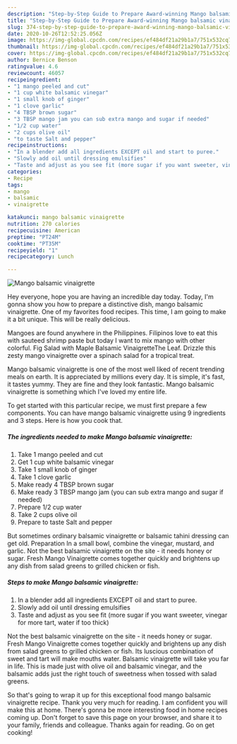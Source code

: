 ```yaml
---
description: "Step-by-Step Guide to Prepare Award-winning Mango balsamic vinaigrette"
title: "Step-by-Step Guide to Prepare Award-winning Mango balsamic vinaigrette"
slug: 374-step-by-step-guide-to-prepare-award-winning-mango-balsamic-vinaigrette
date: 2020-10-26T12:52:25.056Z
image: https://img-global.cpcdn.com/recipes/ef484df21a29b1a7/751x532cq70/mango-balsamic-vinaigrette-recipe-main-photo.jpg
thumbnail: https://img-global.cpcdn.com/recipes/ef484df21a29b1a7/751x532cq70/mango-balsamic-vinaigrette-recipe-main-photo.jpg
cover: https://img-global.cpcdn.com/recipes/ef484df21a29b1a7/751x532cq70/mango-balsamic-vinaigrette-recipe-main-photo.jpg
author: Bernice Benson
ratingvalue: 4.6
reviewcount: 46057
recipeingredient:
- "1 mango peeled and cut"
- "1 cup white balsamic vinegar"
- "1 small knob of ginger"
- "1 clove garlic"
- "4 TBSP brown sugar"
- "3 TBSP mango jam you can sub extra mango and sugar if needed"
- "1/2 cup water"
- "2 cups olive oil"
- "to taste Salt and pepper"
recipeinstructions:
- "In a blender add all ingredients EXCEPT oil and start to puree."
- "Slowly add oil until dressing emulsifies"
- "Taste and adjust as you see fit (more sugar if you want sweeter, vinegar for more tart, water if too thick)"
categories:
- Recipe
tags:
- mango
- balsamic
- vinaigrette

katakunci: mango balsamic vinaigrette 
nutrition: 270 calories
recipecuisine: American
preptime: "PT24M"
cooktime: "PT35M"
recipeyield: "1"
recipecategory: Lunch

---
```



![Mango balsamic vinaigrette](https://img-global.cpcdn.com/recipes/ef484df21a29b1a7/751x532cq70/mango-balsamic-vinaigrette-recipe-main-photo.jpg)

Hey everyone, hope you are having an incredible day today. Today, I'm gonna show you how to prepare a distinctive dish, mango balsamic vinaigrette. One of my favorites food recipes. This time, I am going to make it a bit unique. This will be really delicious.

Mangoes are found anywhere in the Philippines. Filipinos love to eat this with sauteed shrimp paste but today I want to mix mango with other colorful. Fig Salad with Maple Balsamic VinaigretteThe Leaf. Drizzle this zesty mango vinaigrette over a spinach salad for a tropical treat.

Mango balsamic vinaigrette is one of the most well liked of recent trending meals on earth. It is appreciated by millions every day. It is simple, it's fast, it tastes yummy. They are fine and they look fantastic. Mango balsamic vinaigrette is something which I've loved my entire life.


To get started with this particular recipe, we must first prepare a few components. You can have mango balsamic vinaigrette using 9 ingredients and 3 steps. Here is how you cook that.

<!--inarticleads1-->

##### The ingredients needed to make Mango balsamic vinaigrette:

1. Take 1 mango peeled and cut
1. Get 1 cup white balsamic vinegar
1. Take 1 small knob of ginger
1. Take 1 clove garlic
1. Make ready 4 TBSP brown sugar
1. Make ready 3 TBSP mango jam (you can sub extra mango and sugar if needed)
1. Prepare 1/2 cup water
1. Take 2 cups olive oil
1. Prepare to taste Salt and pepper


But sometimes ordinary balsamic vinaigrette or balsamic tahini dressing can get old. Preparation In a small bowl, combine the vinegar, mustard, and garlic. Not the best balsamic vinaigrette on the site - it needs honey or sugar. Fresh Mango Vinaigrette comes together quickly and brightens up any dish from salad greens to grilled chicken or fish. 

<!--inarticleads2-->

##### Steps to make Mango balsamic vinaigrette:

1. In a blender add all ingredients EXCEPT oil and start to puree.
1. Slowly add oil until dressing emulsifies
1. Taste and adjust as you see fit (more sugar if you want sweeter, vinegar for more tart, water if too thick)


Not the best balsamic vinaigrette on the site - it needs honey or sugar. Fresh Mango Vinaigrette comes together quickly and brightens up any dish from salad greens to grilled chicken or fish. Its luscious combination of sweet and tart will make mouths water. Balsamic vinaigrette will take you far in life. This is made just with olive oil and balsamic vinegar, and the balsamic adds just the right touch of sweetness when tossed with salad greens. 

So that's going to wrap it up for this exceptional food mango balsamic vinaigrette recipe. Thank you very much for reading. I am confident you will make this at home. There's gonna be more interesting food in home recipes coming up. Don't forget to save this page on your browser, and share it to your family, friends and colleague. Thanks again for reading. Go on get cooking!
